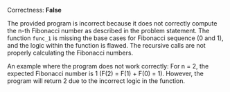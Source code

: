 Correctness: **False**

The provided program is incorrect because it does not correctly compute the n-th Fibonacci number as described in the problem statement. The function `func_1` is missing the base cases for Fibonacci sequence (0 and 1), and the logic within the function is flawed. The recursive calls are not properly calculating the Fibonacci numbers.

An example where the program does not work correctly:
For n = 2, the expected Fibonacci number is 1 (F(2) = F(1) + F(0) = 1). However, the program will return 2 due to the incorrect logic in the function.